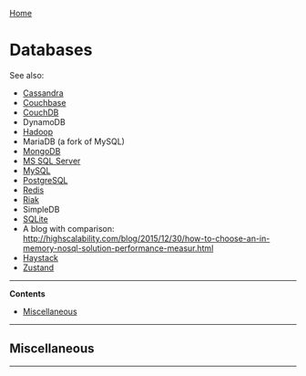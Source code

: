 [Home](Readme.md)
# Databases

See also:

  - [Cassandra](Cassandra.md)
  - [Couchbase](Couchbase.md)
  - [CouchDB](CouchDB.md)
  - DynamoDB
  - [Hadoop](Hadoop.md)
  - MariaDB (a fork of MySQL)
  - [MongoDB](MongoDB.md)
  - [MS SQL Server](MSSQLServer.md)
  - [MySQL](MySQL.md)
  - [PostgreSQL](PostgreSQL.md)
  - [Redis](Redis.md)
  - [Riak](Riak.md)
  - SimpleDB
  - [SQLite](SQLite.md)
  - A blog with comparison: http://highscalability.com/blog/2015/12/30/how-to-choose-an-in-memory-nosql-solution-performance-measur.html
  - [Haystack](Haystack.md)
  - [Zustand](Zustand.md)

---

**Contents**

- [Miscellaneous](Databases.md#miscellaneous)

---

## Miscellaneous

---
